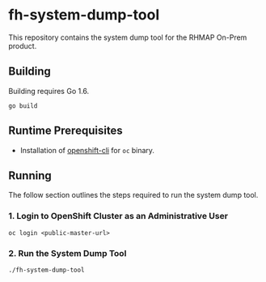 # fh-system-dump-tool

This repository contains the system dump tool for the RHMAP On-Prem product.

## Building

Building requires Go 1.6.

```
go build
```

## Runtime Prerequisites

- Installation of [openshift-cli](https://docs.openshift.com/enterprise/3.2/cli_reference) for `oc` binary.

## Running

The follow section outlines the steps required to run the system dump tool.

### 1. Login to OpenShift Cluster as an Administrative User

```
oc login <public-master-url>
```

### 2. Run the System Dump Tool

```
./fh-system-dump-tool
```
